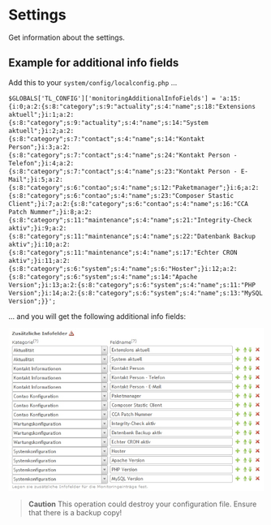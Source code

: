 # Settings

Get information about the settings.

## Example for additional info fields

Add this to your `system/config/localconfig.php` ...

    $GLOBALS['TL_CONFIG']['monitoringAdditionalInfoFields'] = 'a:15:{i:0;a:2:{s:8:"category";s:9:"actuality";s:4:"name";s:18:"Extensions aktuell";}i:1;a:2:{s:8:"category";s:9:"actuality";s:4:"name";s:14:"System aktuell";}i:2;a:2:{s:8:"category";s:7:"contact";s:4:"name";s:14:"Kontakt Person";}i:3;a:2:{s:8:"category";s:7:"contact";s:4:"name";s:24:"Kontakt Person - Telefon";}i:4;a:2:{s:8:"category";s:7:"contact";s:4:"name";s:23:"Kontakt Person - E-Mail";}i:5;a:2:{s:8:"category";s:6:"contao";s:4:"name";s:12:"Paketmanager";}i:6;a:2:{s:8:"category";s:6:"contao";s:4:"name";s:23:"Composer Stastic Client";}i:7;a:2:{s:8:"category";s:6:"contao";s:4:"name";s:16:"CCA Patch Nummer";}i:8;a:2:{s:8:"category";s:11:"maintenance";s:4:"name";s:21:"Integrity-Check aktiv";}i:9;a:2:{s:8:"category";s:11:"maintenance";s:4:"name";s:22:"Datenbank Backup aktiv";}i:10;a:2:{s:8:"category";s:11:"maintenance";s:4:"name";s:17:"Echter CRON aktiv";}i:11;a:2:{s:8:"category";s:6:"system";s:4:"name";s:6:"Hoster";}i:12;a:2:{s:8:"category";s:6:"system";s:4:"name";s:14:"Apache Version";}i:13;a:2:{s:8:"category";s:6:"system";s:4:"name";s:11:"PHP Version";}i:14;a:2:{s:8:"category";s:6:"system";s:4:"name";s:13:"MySQL Version";}}';

... and you will get the following additional info fields:

![Screenshot Additional Info Fields](screenshot_additional_info_fields.jpg)

> **Caution**
> This operation could destroy your configuration file.
> Ensure that there is a backup copy!